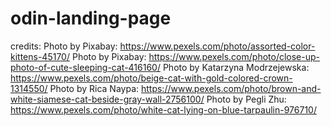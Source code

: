 # odin-landing-page
credits:
Photo by Pixabay: https://www.pexels.com/photo/assorted-color-kittens-45170/
Photo by Pixabay: https://www.pexels.com/photo/close-up-photo-of-cute-sleeping-cat-416160/
Photo by Katarzyna Modrzejewska: https://www.pexels.com/photo/beige-cat-with-gold-colored-crown-1314550/
Photo by Rica Naypa: https://www.pexels.com/photo/brown-and-white-siamese-cat-beside-gray-wall-2756100/
Photo by Pegli Zhu: https://www.pexels.com/photo/white-cat-lying-on-blue-tarpaulin-976710/